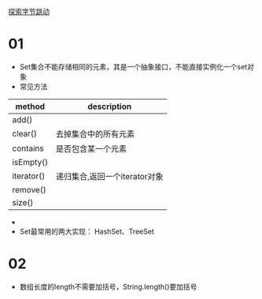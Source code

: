 [探索字节跳动](https://leetcode-cn.com/explore/interview/card/bytedance/)

# 01   
- Set集合不能存储相同的元素，其是一个抽象接口，不能直接实例化一个set对象
- 常见方法  

|method|description|
|-|-|
|add()||
|clear()|去掉集合中的所有元素|
|contains|是否包含某一个元素|
|isEmpty()||
|iterator()|递归集合,返回一个iterator对象|
|remove()||
|size()||

- 
- Set最常用的两大实现： HashSet、TreeSet

# 02
- 数组长度的length不需要加括号，String.length()要加括号
